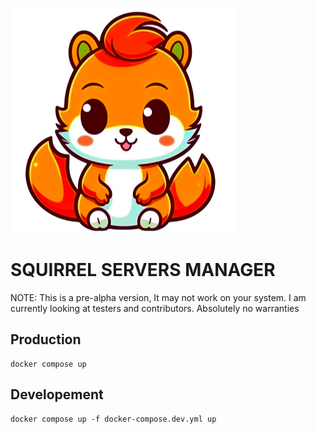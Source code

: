 ![Squirrel](./client/public/logo.svg)
# SQUIRREL SERVERS MANAGER

NOTE:
This is a pre-alpha version, It may not work on your system. I am currently looking at testers and contributors.
Absolutely no warranties 

## Production
```console
docker compose up
```

## Developement
```console
docker compose up -f docker-compose.dev.yml up 
```
